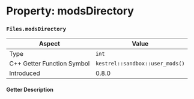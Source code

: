 
# Property: modsDirectory
### `Files.modsDirectory`

| Aspect | Value |
| --- | --- |
| Type | `int` |
| C++ Getter Function Symbol | `kestrel::sandbox::user_mods()` |
| Introduced | 0.8.0 |

#### Getter Description

